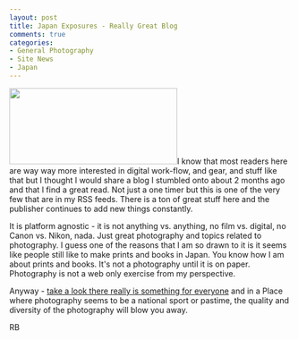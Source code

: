 ```yaml
---
layout: post
title: Japan Exposures - Really Great Blog
comments: true
categories:
- General Photography
- Site News
- Japan
---
```

<a rel="prettyPhoto" href="http://photo.rwboyer.com/wp-content/uploads/2010/08/2010-006-06-880.jpg"><img class="alignleft size-medium wp-image-2175" title="2010-006-06-880" src="http://photo.rwboyer.com/wp-content/uploads/2010/08/2010-006-06-880-300x136.jpg" alt="" width="300" height="136" /></a>I know that most readers here are way way more interested in digital work-flow, and gear, and stuff like that but I thought I would share a blog I stumbled onto about 2 months ago and that I find a great read. Not just a one timer but this is one of the very few that are in my RSS feeds. There is a ton of great stuff here and the publisher continues to add new things constantly.

It is platform agnostic - it is not anything vs. anything, no film vs. digital, no Canon vs. Nikon, nada. Just great photography and topics related to photography. I guess one of the reasons that I am so drawn to it is it seems like people still like to make prints and books in Japan. You know how I am about prints and books. It's not a photography until it is on paper. Photography is not a web only exercise from my perspective.

Anyway - <a href="http://www.japanexposures.com/" target="_blank">take a look there really is something for everyone</a> and in a Place where photography seems to be a national sport or pastime, the quality and diversity of the photography will blow you away.

RB